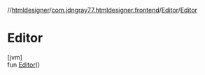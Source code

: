//[htmldesigner](../../../index.md)/[com.jdngray77.htmldesigner.frontend](../index.md)/[Editor](index.md)/[Editor](-editor.md)

# Editor

[jvm]\
fun [Editor](-editor.md)()
